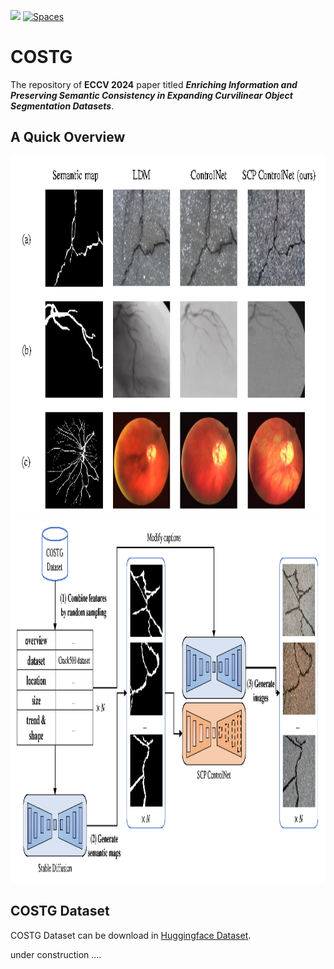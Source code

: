 <a href=tmp><img src="https://img.shields.io/badge/arxiv-2312.07381-orange?logo=arxiv&logoColor=white"/></a>
<a href="https://huggingface.co/spaces/QinLei086/Curvilinear_Object_Generation_by_Text_and_Segmap"><img alt="Spaces" src="https://img.shields.io/badge/%F0%9F%A4%97%20Hugging%20Face-Spaces-blue"></a>

# COSTG
The repository of **ECCV 2024** paper titled ***Enriching Information and Preserving Semantic Consistency in Expanding Curvilinear Object Segmentation Datasets***.

## A Quick Overview 
<img width="800" height="580" src="https://github.com//tanlei0/COSTG/blob/main/figs/compare.png">

<img width="800" height="580" src="https://github.com//tanlei0/COSTG/blob/main/figs/pipeline.png">

## COSTG Dataset

COSTG Dataset can be download in [Huggingface Dataset](https://huggingface.co/datasets/QinLei086/COSTG_v1).


under construction ....

